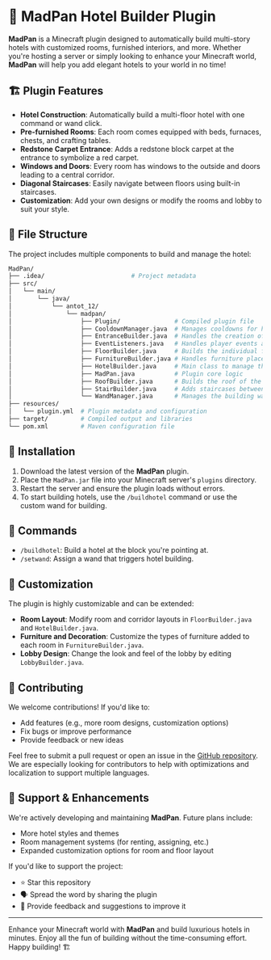 

# 🏨 MadPan Hotel Builder Plugin

**MadPan** is a Minecraft plugin designed to automatically build multi-story hotels with customized rooms, furnished interiors, and more. Whether you're hosting a server or simply looking to enhance your Minecraft world, **MadPan** will help you add elegant hotels to your world in no time!



## 🏗️ Plugin Features

- **Hotel Construction**: Automatically build a multi-floor hotel with one command or wand click.
- **Pre-furnished Rooms**: Each room comes equipped with beds, furnaces, chests, and crafting tables.
- **Redstone Carpet Entrance**: Adds a redstone block carpet at the entrance to symbolize a red carpet.
- **Windows and Doors**: Every room has windows to the outside and doors leading to a central corridor.
- **Diagonal Staircases**: Easily navigate between floors using built-in staircases.
- **Customization**: Add your own designs or modify the rooms and lobby to suit your style.
  
## 📂 File Structure

The project includes multiple components to build and manage the hotel:

```bash
MadPan/
├── .idea/                        # Project metadata
├── src/
│   └── main/
│       └── java/
│           └── antot_12/
│               └── madpan/
│                   ├── Plugin/               # Compiled plugin file
│                   ├── CooldownManager.java  # Manages cooldowns for hotel building
│                   ├── EntranceBuilder.java  # Handles the creation of the hotel entrance
│                   ├── EventListeners.java   # Handles player events and interactions
│                   ├── FloorBuilder.java     # Builds the individual floors of the hotel
│                   ├── FurnitureBuilder.java # Handles furniture placement in rooms
│                   ├── HotelBuilder.java     # Main class to manage the hotel creation
│                   ├── MadPan.java           # Plugin core logic
│                   ├── RoofBuilder.java      # Builds the roof of the hotel
│                   ├── StairBuilder.java     # Adds staircases between floors
│                   └── WandManager.java      # Manages the building wand mechanics
├── resources/
│   └── plugin.yml  # Plugin metadata and configuration
├── target/         # Compiled output and libraries
└── pom.xml         # Maven configuration file
```

## 🚀 Installation

1. Download the latest version of the **MadPan** plugin.
2. Place the `MadPan.jar` file into your Minecraft server's `plugins` directory.
3. Restart the server and ensure the plugin loads without errors.
4. To start building hotels, use the `/buildhotel` command or use the custom wand for building.

## 🔧 Commands

- `/buildhotel`: Build a hotel at the block you're pointing at.
- `/setwand`: Assign a wand that triggers hotel building.

## 🎨 Customization

The plugin is highly customizable and can be extended:
- **Room Layout**: Modify room and corridor layouts in `FloorBuilder.java` and `HotelBuilder.java`.
- **Furniture and Decoration**: Customize the types of furniture added to each room in `FurnitureBuilder.java`.
- **Lobby Design**: Change the look and feel of the lobby by editing `LobbyBuilder.java`.

## 🌱 Contributing

We welcome contributions! If you'd like to:
- Add features (e.g., more room designs, customization options)
- Fix bugs or improve performance
- Provide feedback or new ideas

Feel free to submit a pull request or open an issue in the [GitHub repository](#). We are especially looking for contributors to help with optimizations and localization to support multiple languages.

## 🙌 Support & Enhancements

We're actively developing and maintaining **MadPan**. Future plans include:
- More hotel styles and themes
- Room management systems (for renting, assigning, etc.)
- Expanded customization options for room and floor layout

If you'd like to support the project:
- ⭐ Star this repository
- 🗣 Spread the word by sharing the plugin
- 💬 Provide feedback and suggestions to improve it

---

Enhance your Minecraft world with **MadPan** and build luxurious hotels in minutes. Enjoy all the fun of building without the time-consuming effort. Happy building! 🏗️

